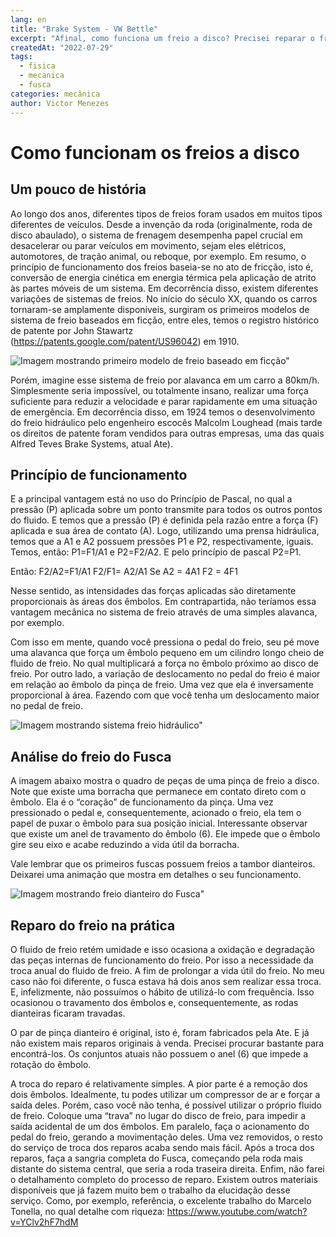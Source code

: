 ```yaml
---
lang: en
title: "Brake System - VW Bettle"
excerpt: "Afinal, como funciona um freio a disco? Precisei reparar o freio dianteiro do fusca e resolvi documentar o processo e explicar como funciona um freio a disco."
createdAt: "2022-07-29"
tags:
  - fisica
  - mecanica
  - fusca
categories: mecânica
author: Victor Menezes
---
```


# Como funcionam os freios a disco

## Um pouco de história
Ao longo dos anos, diferentes tipos de freios foram usados ​​em muitos tipos diferentes de veículos. Desde a invenção da roda (originalmente, roda de disco abaulado), o sistema de frenagem desempenha papel crucial em desacelerar ou parar veículos em movimento, sejam eles elétricos, automotores, de tração animal, ou reboque, por exemplo. Em resumo, o princípio de funcionamento dos freios baseia-se no ato de fricção, isto é, conversão de energia cinética em energia térmica pela aplicação de atrito às partes móveis de um sistema. Em decorrência disso, existem diferentes variações de sistemas de freios. No início do século XX, quando os carros tornaram-se amplamente disponíveis, surgiram os primeiros modelos de sistema de freio baseados em ficção, entre eles, temos o registro histórico de patente por John Stawartz (https://patents.google.com/patent/US96042) em 1910.

![Imagem mostrando primeiro modelo de freio baseado em ficção"](/assets/img/posts/fusca-freio-a-disco/primeiro-modelo.png)

Porém, imagine esse sistema de freio por alavanca em um carro a 80km/h. Simplesmente seria impossível, ou totalmente insano, realizar uma força suficiente para reduzir a velocidade e parar rapidamente em uma situação de emergência. Em decorrência disso, em 1924 temos o desenvolvimento do freio hidráulico pelo engenheiro escocês Malcolm Loughead (mais tarde os direitos de patente foram vendidos para outras empresas, uma das quais Alfred Teves Brake Systems, atual Ate). 

## Princípio de funcionamento

E a principal vantagem está no uso do Princípio de Pascal, no qual a pressão (P) aplicada sobre um ponto transmite para todos os outros pontos do fluido. E temos que a pressão (P) é definida pela razão entre a força (F) aplicada e sua área de contato (A). Logo, utilizando uma prensa hidráulica, temos que a A1 e A2 possuem pressões P1 e P2, respectivamente, iguais. Temos, então: P1=F1/A1 e P2=F2/A2. E pelo princípio de pascal P2=P1. 

Então: 
F2/A2=F1/A1
F2/F1= A2/A1
Se A2 = 4A1
F2 = 4F1

Nesse sentido, as intensidades das forças aplicadas são diretamente proporcionais às áreas dos êmbolos. Em contrapartida, não teríamos essa vantagem mecânica no sistema de freio através de uma simples alavanca, por exemplo. 

Com isso em mente, quando você pressiona o pedal do freio, seu pé move uma alavanca que força um êmbolo pequeno em um cilindro longo cheio de fluido de freio. No qual multiplicará a força no êmbolo próximo ao disco de freio. Por outro lado, a variação de deslocamento no pedal do freio é maior em relação ao êmbolo da pinça de freio. Uma vez que ela é inversamente proporcional à área. Fazendo com que você tenha um deslocamento maior no pedal de freio.

![Imagem mostrando sistema freio hidráulico"](/assets/img/posts/fusca-freio-a-disco/sistema-freio-hidraulico.gif)

## Análise  do freio do Fusca

A imagem abaixo mostra o quadro de peças de uma pinça de freio a disco. Note que existe uma borracha que permanece em contato direto com o êmbolo. Ela é o “coração” de funcionamento da pinça. Uma vez pressionado o pedal e, consequentemente, acionado o freio, ela tem o papel de puxar o êmbolo para sua posição inicial. Interessante observar que existe um anel de travamento do êmbolo (6). Ele impede que o êmbolo gire seu eixo e acabe reduzindo a vida útil da borracha.

Vale lembrar que os primeiros fuscas possuem freios a tambor dianteiros. Deixarei uma animação que mostra em detalhes o seu funcionamento.

![Imagem mostrando freio dianteiro do Fusca"](/assets/img/posts/fusca-freio-a-disco/freio-dianteiro-fusca.jpg)


## Reparo do freio na prática 

O fluido de freio retém umidade e isso ocasiona a oxidação e degradação das peças internas de funcionamento do freio. Por isso a necessidade da troca anual do fluido de freio. A fim de prolongar a vida útil do freio. No meu caso não foi diferente, o fusca estava há dois anos sem realizar essa troca. E, infelizmente, não possuímos o hábito de utilizá-lo com frequência. Isso ocasionou o travamento dos êmbolos e, consequentemente, as rodas dianteiras ficaram travadas.

O par de pinça dianteiro é original, isto é, foram fabricados pela Ate. E já não existem mais reparos originais à venda. Precisei procurar bastante para encontrá-los. Os conjuntos atuais não possuem o anel (6) que impede a rotação do êmbolo.

A troca do reparo é relativamente simples. A pior parte é a remoção dos dois êmbolos. Idealmente, tu podes utilizar um compressor de ar e forçar a saída deles. Porém, caso você não tenha, é possível utilizar o próprio fluido de freio. Coloque uma “trava” no lugar do disco de freio, para impedir a saída acidental de um dos êmbolos. Em paralelo, faça o acionamento do pedal do freio, gerando a movimentação deles. Uma vez removidos, o resto do serviço de troca dos reparos acaba sendo mais fácil. Após a troca dos reparos, faça a sangria completa do Fusca, começando pela roda mais distante do sistema central, que seria a roda traseira direita. Enfim, não farei o detalhamento completo do processo de reparo. Existem outros materiais disponíveis que já fazem muito bem o trabalho da elucidação desse serviço. Como, por exemplo, referência, o excelente trabalho do Marcelo Tonella, no qual detalhe com riqueza: https://www.youtube.com/watch?v=YClv2hF7hdM
